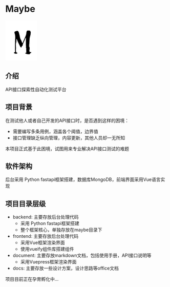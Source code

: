 # Maybe

![Maybe](/document/public/logo.png)

## 介绍
API接口探索性自动化测试平台

## 项目背景

在测试他人或者自己开发的API接口时，是否遇到这样的困境：
* 需要编写多条用例，涵盖各个阈值，边界值
* 接口管理缺乏纵向管理，内容更新，其他人员却一无所知

本项目正式基于此困境，试图用来专业解决API接口测试的难题

## 软件架构

后台采用 Python fastapi框架搭建，数据库MongoDB，前端界面采用Vue语言实现

## 项目目录层级

* backend: 主要存放后台处理代码
    * 采用 Python fastapi框架搭建
    * 整个框架核心，单独存放在maybe目录下
* frontend: 主要存放后台处理代码
    * 采用Vue框架渲染界面
    * 使用vueify组件库搭建组件
* document: 主要存放markdown文档，包括使用手册，API接口说明等
    * 采用Vuepress框架渲染界面
* docs: 主要存放一些设计方案，设计思路等office文档

项目目前正在孕育孵化中...

